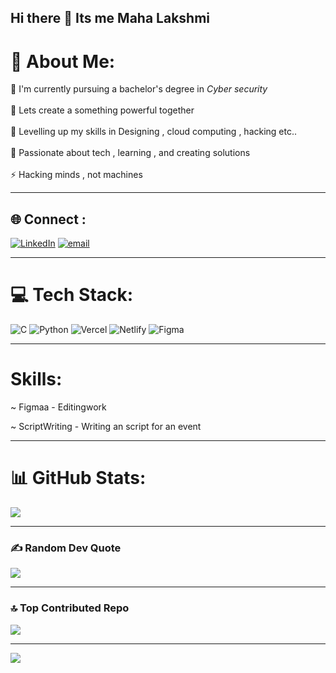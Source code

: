 ## Hi there 👋 Its me Maha Lakshmi

# 💫 About Me:
🔭 I'm currently pursuing a bachelor's degree in *Cyber security*<br><br>🤝 Lets create a something powerful together<br><br>🌱 Levelling up my skills in Designing , cloud computing , hacking etc..<br><br>💬 Passionate about tech , learning , and creating solutions<br><br>⚡ Hacking minds , not machines

---


## 🌐 Connect :
[![LinkedIn](https://img.shields.io/badge/LinkedIn-%230077B5.svg?logo=linkedin&logoColor=white)](https://linkedin.com/in/https://www.linkedin.com/in/maha-lakshmi-4355b7334) [![email](https://img.shields.io/badge/Email-D14836?logo=gmail&logoColor=white)](mailto:mahalakshmivr20@gmail.com) 

--- 

# 💻 Tech Stack:
![C](https://img.shields.io/badge/c-%2300599C.svg?style=flat-square&logo=c&logoColor=white) ![Python](https://img.shields.io/badge/python-3670A0?style=flat-square&logo=python&logoColor=ffdd54) ![Vercel](https://img.shields.io/badge/vercel-%23000000.svg?style=flat-square&logo=vercel&logoColor=white) ![Netlify](https://img.shields.io/badge/netlify-%23000000.svg?style=flat-square&logo=netlify&logoColor=#00C7B7) ![Figma](https://img.shields.io/badge/figma-%23F24E1E.svg?style=flat-square&logo=figma&logoColor=white) 

--- 

# Skills:
 ~ Figmaa - Editingwork

 ~ ScriptWriting - Writing an script for an event

 ---

# 📊 GitHub Stats:

![](https://nirzak-streak-stats.vercel.app/?user=MAHAVARATHAN&theme=dark&hide_border=true)<br/>

---

### ✍️ Random Dev Quote
![](https://quotes-github-readme.vercel.app/api?type=vetical&theme=dark)

---

### 🔝 Top Contributed Repo
![](https://github-contributor-stats.vercel.app/api?username=MAHAVARATHAN&limit=5&theme=dark&combine_all_yearly_contributions=true)

---
[![](https://visitcount.itsvg.in/api?id=MAHAVARATHAN&icon=0&color=5)](https://visitcount.itsvg.in)


